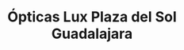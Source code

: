 ---
title: "Ópticas Lux Plaza del Sol Guadalajara"
url: /zapopan/opticas-lux-plaza-del-sol-guadalajara/
shop: óptico
---